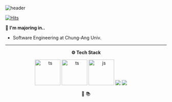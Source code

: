 ![header](https://capsule-render.vercel.app/api?type=waving&color=2679DCFF&section=header&text=Yujin's%20Github&animation=twinkling&height=190&fontSize=35&&fontColor=F7FAFFFF&&&fontAlignY=35&)

[![Hits](https://hits.seeyoufarm.com/api/count/incr/badge.svg?url=https%3A%2F%2Fgithub.com%2Fcausyj&count_bg=%237FAFEF&title_bg=%23555555&icon=waze.svg&icon_color=%23E7E7E7&title=visitor&edge_flat=false)](https://hits.seeyoufarm.com)  



🏫 **I'm majoring in..** 
+ Software Engineering at Chung-Ang Univ.

---
<div align="center">
<p><b>⚙️ Tech Stack</b>
</p>


<div>
    <img alt="ts" src="https://ziadoua.github.io/m3-Markdown-Badges/badges/TypeScript/typescript1.svg" width="80">
   <img alt="ts" src="https://ziadoua.github.io/m3-Markdown-Badges/badges/TypeScript/typescript1.svg" width="80">
   <img alt="js" src="https://ziadoua.github.io/m3-Markdown-Badges/badges/Javascript/javascript3.svg" width="80">
   <img src="https://ziadoua.github.io/m3-Markdown-Badges/badges/HTML/html1.svg">
 <img src="https://ziadoua.github.io/m3-Markdown-Badges/badges/HTML/html2.svg">
  <img src=""> <img src=""> <img src=""> <img src=""> <img src=""> <img src=""> <img src=""> <img src="">
 
🧐
📚
<!--
**causyj/causyj** is a ✨ _special_ ✨ repository because its `README.md` (this file) appears on your GitHub profile.

Here are some ideas to get you started:

- 🔭 I’m currently working on ...
- 🌱 I’m currently learning ...
- 👯 I’m looking to collaborate on ...
- 🤔 I’m looking for help with ...
- 💬 Ask me about ...

</div>
- 📫 How to reach me: ...
- 😄 Pronouns: ...
- ⚡ Fun fact: ...
-->
